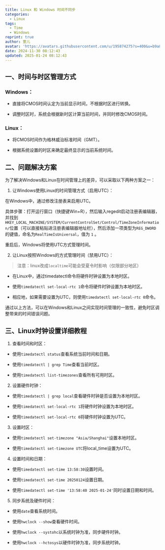```yaml
---
title: Linux 和 Windows 时间不同步
categories:
  - Linux
tags:
  - Time
  - Windows
reprint: true
author: 萱儿
avatar: 'https://avatars.githubusercontent.com/u/195874275?s=400&u=b9a898cd79b75a991a4a7ab0625185f28ec2d39b&v=4'
date: 2024-11-30 08:12:43
updated: 2025-01-24 08:12:43
---
```


## 一、时间与时区管理方式

### Windows：

- 直接将CMOS时间认定为当前显示时间，不根据时区进行转换。

- 调整时区时，系统会根据新时区计算当前时间，并同时修改CMOS时间。

### Linux：

- 将CMOS时间作为格林威治标准时间（GMT）。

- 根据系统设置的时区来确定最终显示的当前系统时间。

## 二、问题解决方案

为了解决Windows和Linux在时间管理上的差异，可以采取以下两种方案之一：

1. 让Windows使用Linux的时间管理方式（启用UTC）：

在Windows中，通过修改注册表来启用UTC。

具体步骤：打开运行窗口（快捷键Win+R），然后输入regedit启动注册表编辑器，并找到`HKEY_LOCAL_MACHINE/SYSTEM/CurrentControlSet/Control/TimeZoneInformation/`位置（可以直接粘贴进注册表编辑器地址栏），然后添加一项类型为`REG_DWORD`的键值，命名为`RealTimeIsUniversal`，值为 `1` 。

重启后，Windows将使用UTC方式管理时间。


2. 让Linux按照Windows的方式管理时间（禁用UTC）：

> 注意：linux改成`localtime`可能会受夏令时影响（仅限部分地区）

- 在Linux中，通过timedatectl命令将硬件时钟设置为本地时区。

- 使用`timedatectl set-local-rtc 1`命令将硬件时钟设置为本地时区。

- 相应地，如果需要设置为UTC，则使用`timedatectl set-local-rtc 0`命令。

通过以上方法，可以在Windows和Linux之间实现时间管理的一致性，避免时区调整带来的时间错误问题。

## 三、Linux时钟设置详细教程

1. 查看时间和时区：

- 使用`timedatectl status`查看系统当前时间和日期。

- 使用`timedatectl | grep Time`查看当前时区。

- 使用`timedatectl list-timezones`查看所有可用时区。

2. 设置硬件时钟：

- 使用`timedatectl | grep local`查看硬件时钟是否设置为本地时区。

- 使用`timedatectl set-local-rtc 1`将硬件时钟设置为本地时区。

- 使用`timedatectl set-local-rtc 0`将硬件时钟设置为UTC。

3. 设置时区：

- 使用`timedatectl set-timezone "Asia/Shanghai"`设置本地时区。

- 使用`timedatectl set-timezone UTC`将local_time设置为UTC。

4. 设置时间和日期：

- 使用`timedatectl set-time 13:58:30`设置时间。

- 使用`timedatectl set-time 20250124`设置日期。

- 使用`timedatectl set-time '13:58:40 2025-01-24'`同时设置日期和时间。

5. 同步系统及硬件时间：

- 使用`date`查看系统时间。

- 使用`hwclock --show`查看硬件时间。

- 使用`hwclock --systohc`以系统时钟为准，同步硬件时钟。

- 使用`hwclock --hctosys`以硬件时钟为准，同步系统时钟。



